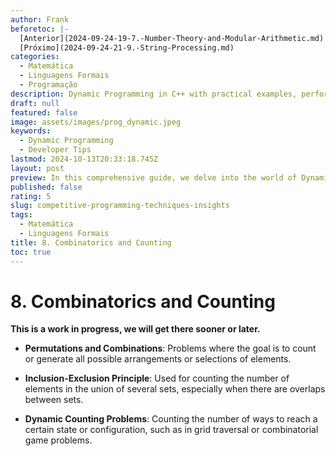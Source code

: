 ```yaml
---
author: Frank
beforetoc: |-
  [Anterior](2024-09-24-19-7.-Number-Theory-and-Modular-Arithmetic.md)
  [Próximo](2024-09-24-21-9.-String-Processing.md)
categories:
  - Matemática
  - Linguagens Formais
  - Programação
description: Dynamic Programming in C++ with practical examples, performance analysis, and detailed explanations to optimize your coding skills and algorithm efficiency.
draft: null
featured: false
image: assets/images/prog_dynamic.jpeg
keywords:
  - Dynamic Programming
  - Developer Tips
lastmod: 2024-10-13T20:33:18.745Z
layout: post
preview: In this comprehensive guide, we delve into the world of Dynamic Programming with C++. Learn the core principles of Competitive Programming, explore various algorithmic examples, and understand performance differences through detailed code comparisons. Perfect for developers looking to optimize their coding skills and boost algorithm efficiency.
published: false
rating: 5
slug: competitive-programming-techniques-insights
tags:
  - Matemática
  - Linguagens Formais
title: 8. Combinatorics and Counting
toc: true
---
```


# 8. Combinatorics and Counting

**This is a work in progress, we will get there sooner or later.**


- **Permutations and Combinations**: Problems where the goal is to count or generate all possible arrangements or selections of elements.

- **Inclusion-Exclusion Principle**: Used for counting the number of elements in the union of several sets, especially when there are overlaps between sets.

- **Dynamic Counting Problems**: Counting the number of ways to reach a certain state or configuration, such as in grid traversal or combinatorial game problems.
